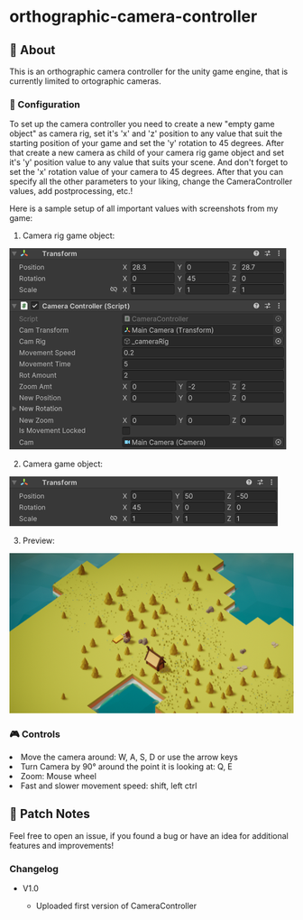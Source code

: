 # orthographic-camera-controller

## 📸 About

This is an orthographic camera controller for the unity game engine, that is currently limited to ortographic cameras.

### 🔧 Configuration

To set up the camera controller you need to create a new "empty game object" as camera rig, set it's 'x' and 'z' position to any value that suit the starting position of your game and set the 'y' rotation to 45 degrees.
After that create a new camera as child of your camera rig game object and set it's 'y' position value to any value that suits your scene. And don't forget to set the 'x' rotation value of your camera to 45 degrees. After that you can specify all the other parameters to your liking, change the CameraController values, add postprocessing, etc.!

Here is a sample setup of all important values with screenshots from my game:

1) Camera rig game object:

![camRig](images/cameraRig.png)

2) Camera game object:

![camera](images/camera.png)

3) Preview:

![preview](images/cameraControllerFullScreen.png)


### 🎮 Controls

<div>
  <li>Move the camera around: W, A, S, D or use the arrow keys</li>
  <li>Turn Camera by 90° around the point it is looking at: Q, E</li>
  <li>Zoom: Mouse wheel</li>
  <li>Fast and slower movement speed: shift, left ctrl</li>
</div>

## 🧭 Patch Notes

Feel free to open an issue, if you found a bug or have an idea for additional features and improvements!

### Changelog
<ul>
  <li>V1.0</li>
      <ul>
        <li>Uploaded first version of CameraController</li>
      </ul>
</li>
